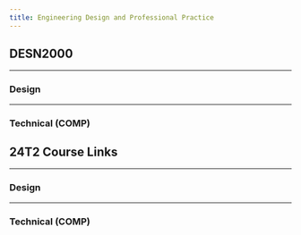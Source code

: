 ```yaml
---
title: Engineering Design and Professional Practice
---
```


<script setup>
import unswUpdating from '@unswUpdating'
</script>

 
<div class="hao-card card-title">

## DESN2000 <unswUpdating />
---
### Design



---
### Technical (COMP)

<HButton icon='mdi:lecture' title='Lecture' src='Lecture'/>

<HButton icon='icomoon-free:lab' title='Lab' src='Lab/'/>

</div>

<div class="how_qb">

## 24T2 Course Links

---
### Design

<p>
<HButton icon='devicon:moodle' title='Moodle' src='https://moodle.telt.unsw.edu.au/course/view.php?id=84528'/>
</p>

<p>
<HButton theme='alt' icon='ph:video' title='Week 1 Tuesday Lecture' src='https://moodle.telt.unsw.edu.au/mod/lti/view.php?id=6761497'/>
<HButton theme='alt' icon='ph:video' title='Recordings of design lectures' src='https://moodle.telt.unsw.edu.au/mod/url/view.php?id=6807247'/>
</p>

---
### Technical (COMP)

<p>
<HButton img='/webcms3.ico' title='WebCMS3' src='https://webcms3.cse.unsw.edu.au/DESN2000/24T2/'/>

<HButton theme='alt' img='/webcms3.ico' title='Project' src='https://webcms3.cse.unsw.edu.au/files/9881c8e5a0e0cfd08c7590799d7b0550469a49ab573b32b48f687ab831d6c464' />

<HButton theme='alt' img='/webcms3.ico' title='Labs' src='https://webcms3.cse.unsw.edu.au/DESN2000/24T2/resources/98736' />
</p>

<p>
<HButton theme='alt' icon='logos:youtube-icon' title='Lecture Recording (Youtube)' src='https://webcms3.cse.unsw.edu.au/logger/3843/100509'/>
<HButton theme='alt' icon='ph:video' title='Echo360 link (Moodle)' src='https://webcms3.cse.unsw.edu.au/logger/3843/100350'/>
</p>





<p>
<HButton icon='vscode-icons:file-type-gitlab' title='GitLab' src='https://nw-syd-gitlab.cseunsw.tech/z5423001/desn2000ce-group-c' />
</p>


</div>